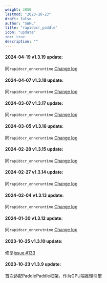 ```yaml
---
weight: 3850
lastmod: "2023-10-23"
draft: false
author: "SWHL"
title: "rapidocr_paddle"
icon: "update"
toc: true
description: ""
---
```


#### 2024-04-19 v1.3.19 update:
同`rapidocr_onnxruntime` [Change log](./rapidocr.md#🔥2024-04-19-v1317-update)

#### 2024-04-07 v1.3.18 update:
同`rapidocr_onnxruntime` [Change log](./rapidocr.md#📘2024-04-07-v1316-update)

#### 2024-03-07 v1.3.17 update:
同`rapidocr_onnxruntime` [Change log](./rapidocr.md#🍿2024-03-07-v1315-update)

#### 2024-03-05 v1.3.16 update:
同`rapidocr_onnxruntime` [Change log](./rapidocr.md#🎂2024-03-05-v1314-update)

#### 2024-02-28 v1.3.15 update:
同`rapidocr_onnxruntime` [Change log](./rapidocr.md#🔖2024-02-28-v1313-update)

#### 2024-02-27 v1.3.14 update:
同`rapidocr_onnxruntime` [Change log](./rapidocr.md#🍉2024-02-27-v1312-update)

#### 2024-02-04 v1.3.13 update:
同`rapidocr_onnxruntime` [Change log](./rapidocr.md#♥️2024-02-04-v1311-update)

#### 2024-01-30 v1.3.12 update:
同`rapidocr_onnxrutnime` [Change log](./rapidocr.md#🌈2024-01-30-v1310-update)

#### 2023-10-25 v1.3.10 update:
修复[issue #133](https://github.com/RapidAI/RapidOCR/issues/133)

#### 2023-10-23 v1.3.9 update:
首次适配PaddlePaddle框架，作为GPU端推理引擎


<script src="https://giscus.app/client.js"
        data-repo="RapidAI/RapidOCRDocs"
        data-repo-id="R_kgDOKS1JHQ"
        data-category="Q&A"
        data-category-id="DIC_kwDOKS1JHc4Ce5E0"
        data-mapping="title"
        data-strict="0"
        data-reactions-enabled="1"
        data-emit-metadata="0"
        data-input-position="top"
        data-theme="preferred_color_scheme"
        data-lang="zh-CN"
        data-loading="lazy"
        crossorigin="anonymous"
        async>
</script>